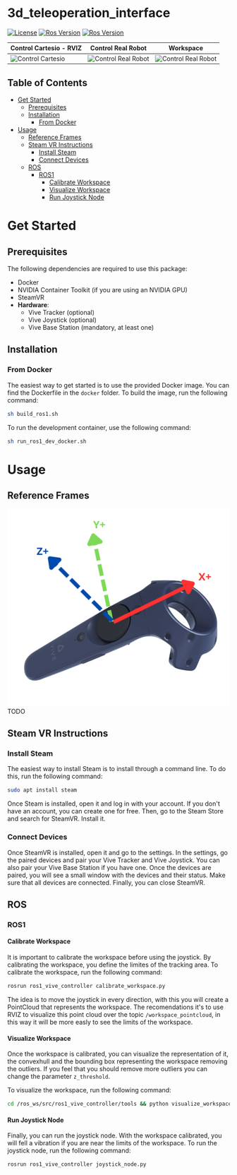 # 3d_teleoperation_interface

[![License](https://img.shields.io/badge/License-BSD%203--Clause-blue.svg)](
https://opensource.org/licenses/BSD-3-Clause)
[![Ros Version](https://img.shields.io/badge/ROS1-Noetic-green)](
https://docs.ros.org/en/noetic/index.html)
[![Ros Version](https://img.shields.io/badge/ROS2-Humble-red)](
https://docs.ros.org/en/humble/index.html)

| **Control Cartesio - RVIZ**                                | **Control Real Robot**                     | **Workspace**                   |
|-------------------------------------------------------|-----------------------------------------------------|-----------------------------------------------------|
| <img src="https://github.com/hucebot/vive_controller/blob/main/images/test_rviz.gif" alt="Control Cartesio" width="240"> | <img src="https://github.com/hucebot/vive_controller/blob/main/images/test_rviz.gif" alt="Control Real Robot" width="240"> | <img src="https://github.com/hucebot/vive_controller/blob/main/images/workspace.gif" alt="Control Real Robot" width="240"> |


## Table of Contents
- [Get Started](#get-started)
  - [Prerequisites](#prerequisites)
  - [Installation](#installation)
    - [From Docker](#from-docker)
- [Usage](#usage)
  - [Reference Frames](#reference-frames)
  - [Steam VR Instructions](#steam-vr-instructions)
    - [Install Steam](#install-steam)
    - [Connect Devices](#connect-devices)
  - [ROS](#ros)
    - [ROS1](#ros1)
      - [Calibrate Workspace](#calibrate-workspace)
      - [Visualize Workspace](#visualize-workspace)
      - [Run Joystick Node](#run-joystick-node)
    <!---- [ROS2](#ros2) -->


# Get Started

## Prerequisites

The following dependencies are required to use this package:
- Docker
- NVIDIA Container Toolkit (if you are using an NVIDIA GPU)
- SteamVR
- **Hardware**:
  - Vive Tracker (optional)
  - Vive Joystick (optional)
  - Vive Base Station (mandatory, at least one)

## Installation

### From Docker
The easiest way to get started is to use the provided Docker image. You can find the Dockerfile in the `docker` folder. To build the image, run the following command:

```bash
sh build_ros1.sh
```

<!--- TODO
``bash
sh build_ros2.sh
```
-->
To run the development container, use the following command:

```bash
sh run_ros1_dev_docker.sh
```
<!--- TODO
```bash
sh run_ros2_dev_docker.sh
```
-->

# Usage

## Reference Frames
<img src="https://github.com/hucebot/vive_controller/blob/main/images/vive_axis.png" alt="Vive Controller Frames" width="700">
TODO

## Steam VR Instructions
### Install Steam
The easiest way to install Steam is to install through a command line. To do this, run the following command:
```bash
sudo apt install steam
```

Once Steam is installed, open it and log in with your account. If you don't have an account, you can create one for free. Then, go to the Steam Store and search for SteamVR. Install it.

### Connect Devices
Once SteamVR is installed, open it and go to the settings. In the settings, go the paired devices and pair your Vive Tracker and Vive Joystick. You can also pair your Vive Base Station if you have one.
Once the devices are paired, you will see a small window with the devices and their status. Make sure that all devices are connected. Finally, you can close SteamVR.

## ROS

### ROS1

#### Calibrate Workspace

It is important to calibrate the workspace before using the joystick. By calibrating the workspace, you define the limites of the tracking area. To calibrate the workspace, run the following command:

```bash
rosrun ros1_vive_controller calibrate_workspace.py
```

The idea is to move the joystick in every direction, with this you will create a PointCloud that represents the workspace. The recomendations it's to use RVIZ to visualize 
this point cloud over the topic `/workspace_pointcloud`, in this way it will be more easly to see the limits of the workspace.


#### Visualize Workspace

Once the workspace is calibrated, you can visualize the representation of it, the convexhull and the bounding box representing the workspace removing the outliers. If you feel that you should remove more outliers
you can change the parameter `z_threshold`.

To visualize the workspace, run the following command:
```bash
cd /ros_ws/src/ros1_vive_controller/tools && python visualize_workspace.py
```

#### Run Joystick Node

Finally, you can run the joystick node. With the workspace calibrated, you will fell a vibration if you are near the limits of the workspace. To run the joystick node, run the following command:

```bash
rosrun ros1_vive_controller joystick_node.py
```

<!--- TODO
### ROS2
TODO
```bash

```
-->

